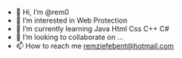 - 👋 Hi, I’m @rem0
- 👀 I’m interested in Web Protection 
- 🌱 I’m currently learning Java Html Css C++ C#
- 💞️ I’m looking to collaborate on ...
- 📫 How to reach me remziefebent@hotmail.com

<!---
Kaptancon/Kaptancon is a ✨ special ✨ repository because its `README.md` (this file) appears on your GitHub profile.
You can click the Preview link to take a look at your changes.
--->
